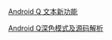 [Android Q 文本新功能](https://www.jianshu.com/p/6b0ac3bd1641?hmsr=toutiao.io&utm_medium=toutiao.io&utm_source=toutiao.io)

[Android Q深色模式及源码解析](https://mp.weixin.qq.com/s/eZ6OQNYRgxPxAAxXt-uhjQ)